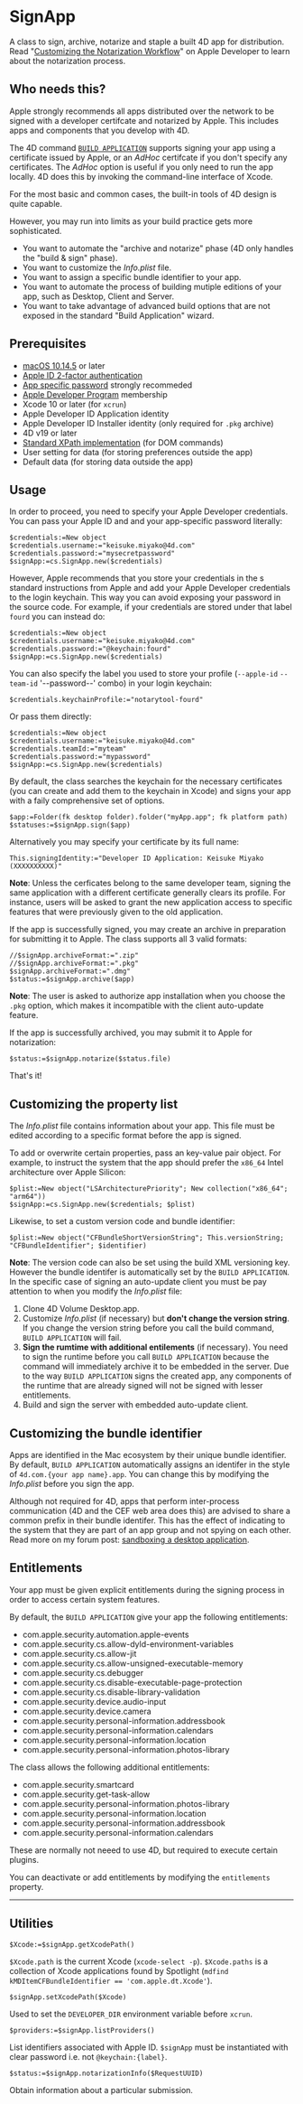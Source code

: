 <!-- Class to sign, archive, notarise and staple an app -->
# SignApp

A class to sign, archive, notarize and staple a built 4D app for distribution. Read "[Customizing the Notarization Workflow](https://developer.apple.com/documentation/security/notarizing_macos_software_before_distribution/customizing_the_notarization_workflow)" on Apple Developer to learn about the notarization process.

## Who needs this?

Apple strongly recommends all apps distributed over the network to be signed  with a developer certifcate and notarized by Apple. This includes apps and components that you develop with 4D. 

The 4D command [`BUILD APPLICATION`](https://doc.4d.com/4Dv19/4D/19.6/BUILD-APPLICATION.301-6270031.en.html) supports signing your app using a certificate issued by Apple, or an *AdHoc* certifcate if you don't specify any certificates. The *AdHoc* option is useful if you only need to run the app locally. 4D does this by invoking the command-line interface of Xcode.

For the most basic and common cases, the built-in tools of 4D design is quite capable.

However, you may run into limits as your build practice gets more sophisticated.

* You want to automate the "archive and notarize" phase (4D only handles the "build & sign" phase).
* You want to customize the *Info.plist* file.
* You want to assign a specific bundle identifier to your app.
* You want to automate the process of building mutiple editions of your app, such as Desktop, Client and Server.
* You want to take advantage of advanced build options that are not exposed in the standard "Build Application" wizard.

## Prerequisites

* [macOS 10.14.5](https://developer.apple.com/jp/news/?id=04102019a) or later
* [Apple ID 2-factor authentication](https://support.apple.com/ja-jp/HT204915)
* [App specific password](https://support.apple.com/ja-jp/HT204397) strongly recommeded
* [Apple Developer Program](https://developer.apple.com/jp/programs/) membership
* Xcode 10 or later (for `xcrun`)
* Apple Developer ID Application identity
* Apple Developer ID Installer identity (only required for `.pkg` archive)
* 4D v19 or later
* [Standard XPath implementation](https://doc.4d.com/4Dv19/4D/19/DOM-Find-XML-element.301-5391781.en.html) (for DOM commands)
* User setting for data (for storing preferences outside the app)
* Default data (for storing data outside the app)

## Usage

In order to proceed, you need to specify your Apple Developer credentials. You can pass your Apple ID and and your app-specific password literally:

```4d
$credentials:=New object
$credentials.username:="keisuke.miyako@4d.com" 
$credentials.password:="mysecretpassword" 
$signApp:=cs.SignApp.new($credentials)
```

However, Apple recommends that you store your credentials in the s standard instructions from Apple and add your Apple Developer credentials to the login keychain. This way you can avoid exposing your password in the source code. For example, if your credentials are stored under that label `fourd` you can instead do:

```4d
$credentials:=New object
$credentials.username:="keisuke.miyako@4d.com"  
$credentials.password:="@keychain:fourd"  
$signApp:=cs.SignApp.new($credentials)
```

You can also specify the label you used to store your profile (`--apple-id` `--team-id`  '--password--' combo) in your login keychain: 

```4d
$credentials.keychainProfile:="notarytool-fourd"
```

Or pass them directly:

```4d
$credentials:=New object
$credentials.username:="keisuke.miyako@4d.com"  
$credentials.teamId:="myteam"  
$credentials.password:="mypassword" 
$signApp:=cs.SignApp.new($credentials)
```

By default, the class searches the keychain for the necessary certificates (you can create and add them to the keychain in Xcode) and signs your app with a faily comprehensive set of options.

```4d
$app:=Folder(fk desktop folder).folder("myApp.app"; fk platform path)
$statuses:=$signApp.sign($app)
```

Alternatively you may specify your certificate by its full name:

```4d
This.signingIdentity:="Developer ID Application: Keisuke Miyako (XXXXXXXXXX)"

```

**Note**: Unless the cerficates belong to the same developer team, signing the same application with a different certificate generally clears its profile. For instance, users will be asked to grant the new application access to specific features that were previously given to the old application.

If the app is successfully signed, you may create an archive in preparation for submitting it to Apple. The class supports all 3 valid formats:

```4d
//$signApp.archiveFormat:=".zip"
//$signApp.archiveFormat:=".pkg"
$signApp.archiveFormat:=".dmg"
$status:=$signApp.archive($app)
```

**Note**: The user is asked to authorize app installation when you choose the `.pkg` option, which makes it incompatible with the client auto-update feature.

If the app is successfully archived, you may submit it to Apple for notarization:

```4d
$status:=$signApp.notarize($status.file)
```

That's it!

## Customizing the property list

The *Info.plist* file contains information about your app. This file must be edited according to a specific format before the app is signed. 

To add or overwrite certain properties, pass an key-value pair object. For example, to instruct the system that the app should prefer the `x86_64` Intel architecture over Apple Silicon:

```4d
$plist:=New object("LSArchitecturePriority"; New collection("x86_64"; "arm64"))
$signApp:=cs.SignApp.new($credentials; $plist)
```

Likewise, to set a custom version code and bundle identifier:

```4d
$plist:=New object("CFBundleShortVersionString"; This.versionString; "CFBundleIdentifier"; $identifier)
```

**Note**: The version code can also be set using the build XML versioning key. However the bundle identifer is automatically set by the `BUILD APPLICATION`. In the specific case of signing an auto-update client you must be pay attention to when you modify the *Info.plist* file:

1. Clone 4D Volume Desktop.app.
1. Customize *Info.plist* (if necessary) but **don't change the version string**. If you change the version string before you call the build command, `BUILD APPLICATION` will fail.
1. **Sign the rumtime with additional entilements** (if necessary). You need to sign the runtime before you call `BUILD APPLICATION` because the command will immediately archive it to be embedded in the server. Due to the way `BUILD APPLICATION` signs the created app, any components of the runtime that are already signed will not be signed with lesser entitlements.
1. Build and sign the server with embedded auto-update client.

## Customizing the bundle identifier

Apps are identified in the Mac ecosystem by their unique bundle identifier. By default, `BUILD APPLICATION` automatically assigns an identifer in the style of `4d.com.{your app name}.app`. You can change this by modifying the *Info.plist* before you sign the app. 

Although not required for 4D, apps that perform inter-process communication (4D and the CEF web area does this) are advised to share a common prefix in their bundle identifer. This has the effect of indicating to the system that they are part of an app group and not spying on each other. Read more on my forum post: [sandboxing a desktop application](https://discuss.4d.com/t/understanding-cef-crash-and-sandboxing/24884 ).   

## Entitlements

Your app must be given explicit entitlements during the signing process in order to access certain system features. 

By default, the `BUILD APPLICATION` give your app the following entitlements: 

* com.apple.security.automation.apple-events
* com.apple.security.cs.allow-dyld-environment-variables
* com.apple.security.cs.allow-jit
* com.apple.security.cs.allow-unsigned-executable-memory
* com.apple.security.cs.debugger
* com.apple.security.cs.disable-executable-page-protection
* com.apple.security.cs.disable-library-validation
* com.apple.security.device.audio-input
* com.apple.security.device.camera
* com.apple.security.personal-information.addressbook
* com.apple.security.personal-information.calendars
* com.apple.security.personal-information.location
* com.apple.security.personal-information.photos-library

The class allows the following additional entitlements:

* com.apple.security.smartcard
* com.apple.security.get-task-allow
* com.apple.security.personal-information.photos-library
* com.apple.security.personal-information.location
* com.apple.security.personal-information.addressbook
* com.apple.security.personal-information.calendars

These are normally not neeed to use 4D, but required to execute certain plugins.

You can deactivate or add entitlements by modifying the `entitlements` property.

---

## Utilities

```4d
$Xcode:=$signApp.getXcodePath()
```

`$Xcode.path` is the current Xcode (`xcode-select -p`).  `$Xcode.paths` is a collection of Xcode applications found by Spotlight (`mdfind kMDItemCFBundleIdentifier == 'com.apple.dt.Xcode'`). 

```4d
$signApp.setXcodePath($Xcode)
```

Used to set the `DEVELOPER_DIR` environment variable before `xcrun`.

```4d
$providers:=$signApp.listProviders()
```

List identifiers associated with Apple ID. `$signApp` must be instantiated with clear password i.e. not `@keychain:{label}`.

```4d
$status:=$signApp.notarizationInfo($RequestUUID)
```

Obtain information about a particular submission.
